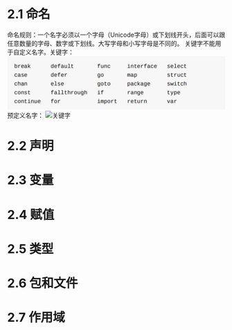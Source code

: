 # 2.1 命名
命名规则：一个名字必须以一个字母（Unicode字母）或下划线开头，后面可以跟任意数量的字母、数字或下划线。大写字母和小写字母是不同的。
关键字不能用于自定义名字。关键字：
![关键字](pic/keyWord.png)
预定义名字：
![关键字](pic/buildin.png)
# 2.2 声明

# 2.3 变量

# 2.4 赋值

# 2.5 类型

# 2.6 包和文件

# 2.7 作用域